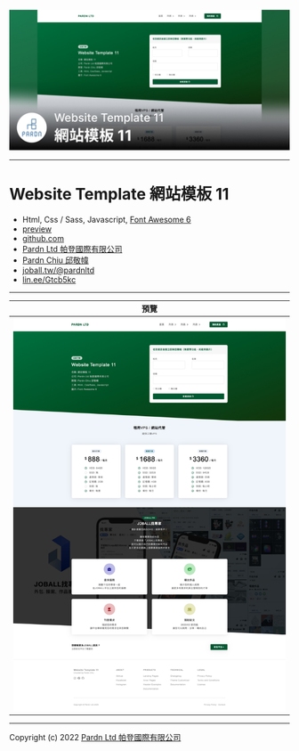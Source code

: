 ![Website Template 網站模板 11 - Pardn Chiu 邱敬幃](./image/2-1.jpg)

***

# Website Template 網站模板 11

- Html, Css / Sass, Javascript, [Font Awesome 6](https://fontawesome.com/v6/search)
- [preview](https://pardnchiu.github.io/website-template-11)
- [github.com](https://github.com/pardnchiu/website-template-11)
- [Pardn Ltd 帕登國際有限公司](https://www.linkedin.com/company/pardnltd)
- [Pardn Chiu 邱敬幃](https://www.linkedin.com/in/pardnchiu)
- [joball.tw/@pardnltd](https://joball.tw/@pardnltd)
- [lin.ee/Gtcb5kc](http://lin.ee/Gtcb5kc)

***

| 預覽 |
|---|
| ![Website Template 網站模板 11 - Pardn Chiu 邱敬幃](./image/index.jpg) |

***

Copyright (c) 2022 [Pardn Ltd 帕登國際有限公司](https://www.linkedin.com/company/pardnltd)